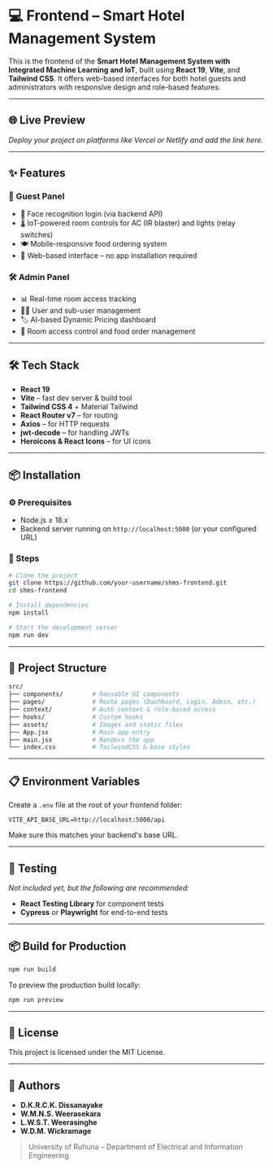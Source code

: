 # 💻 Frontend – Smart Hotel Management System

This is the frontend of the **Smart Hotel Management System with Integrated Machine Learning and IoT**, built using **React 19**, **Vite**, and **Tailwind CSS**. It offers web-based interfaces for both hotel guests and administrators with responsive design and role-based features.

---

## 🌐 Live Preview

_Deploy your project on platforms like Vercel or Netlify and add the link here._

---

## ✨ Features

### 👤 Guest Panel
- 🔐 Face recognition login (via backend API)
- 🌡️ IoT-powered room controls for AC (IR blaster) and lights (relay switches)
- 🍽️ Mobile-responsive food ordering system
- 📱 Web-based interface – no app installation required

### 🛠 Admin Panel
- 📊 Real-time room access tracking
- 🧑‍💼 User and sub-user management
- 🏷️ AI-based Dynamic Pricing dashboard
- 🏨 Room access control and food order management

---

## 🛠 Tech Stack

- **React 19**
- **Vite** – fast dev server & build tool
- **Tailwind CSS 4** + Material Tailwind
- **React Router v7** – for routing
- **Axios** – for HTTP requests
- **jwt-decode** – for handling JWTs
- **Heroicons & React Icons** – for UI icons

---

## 📦 Installation

### ⚙️ Prerequisites
- Node.js ≥ 18.x
- Backend server running on `http://localhost:5000` (or your configured URL)

### 🚀 Steps

```bash
# Clone the project
git clone https://github.com/your-username/shms-frontend.git
cd shms-frontend

# Install dependencies
npm install

# Start the development server
npm run dev
```

---

## 🧾 Project Structure

```bash
src/
├── components/        # Reusable UI components
├── pages/             # Route pages (Dashboard, Login, Admin, etc.)
├── context/           # Auth context & role-based access
├── hooks/             # Custom hooks
├── assets/            # Images and static files
├── App.jsx            # Main app entry
├── main.jsx           # Renders the app
└── index.css          # TailwindCSS & base styles
```

---

## 📋 Environment Variables

Create a `.env` file at the root of your frontend folder:

```env
VITE_API_BASE_URL=http://localhost:5000/api
```

Make sure this matches your backend's base URL.

---

## 🧪 Testing

_Not included yet, but the following are recommended:_
- **React Testing Library** for component tests
- **Cypress** or **Playwright** for end-to-end tests

---

## 📦 Build for Production

```bash
npm run build
```

To preview the production build locally:

```bash
npm run preview
```

---

## 📄 License

This project is licensed under the MIT License.

---

## 👥 Authors

- **D.K.R.C.K. Dissanayake**
- **W.M.N.S. Weerasekara**
- **L.W.S.T. Weerasinghe**
- **W.D.M. Wickramage**

> University of Ruhuna – Department of Electrical and Information Engineering
